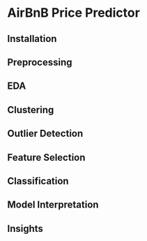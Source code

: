 # AirBnB Price Predictor

## Installation

## Preprocessing

## EDA

## Clustering

## Outlier Detection

## Feature Selection

## Classification

## Model Interpretation

## Insights